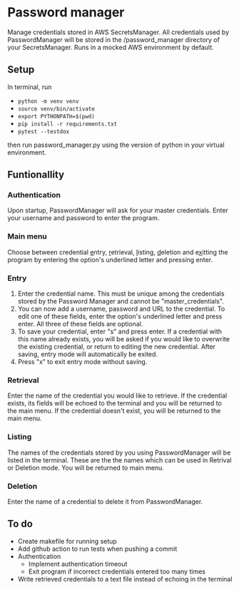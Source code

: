 # Password manager
Manage credentials stored in AWS SecretsManager. All credentials used by PasswordManager will be stored in the /password_manager directory of your SecretsManager. Runs in a mocked AWS environment by default.

## Setup
In terminal, run
- `python -m venv venv`
- `source venv/bin/activate`
- `export PYTHONPATH=$(pwd)`
- `pip install -r requirements.txt`
- `pytest --testdox`

then run password_manager.py using the version of python in your virtual environment.

## Funtionallity
### Authentication
Upon startup, PasswordManager will ask for your master credentials. Enter your username and password to enter the program.
### Main menu
Choose between credential <u>e</u>ntry, <u>r</u>etrieval, <u>l</u>isting, <u>d</u>eletion and e<u>x</u>itting the program by entering the option's underlined letter and pressing enter.
### Entry
1. Enter the credential name. This must be unique among the credentials stored by the Password Manager and cannot be "master_credentials".
2. You can now add a username, password and URL to the credential. To edit one of these fields, enter the option's underlined letter and press enter. All three of these fields are optional.
3. To save your credential, enter "s" and press enter. If a credential with this name already exists, you will be asked if you would like to overwrite the existing credential, or return to editing the new credential. After saving, entry mode will automatically be exited.
4. Press "x" to exit entry mode without saving.
### Retrieval
Enter the name of the credential you would like to retrieve.
If the credential exists, its fields will be echoed to the terminal and you will be returned to the main menu.
If the credential doesn't exist, you will be returned to the main menu.
### Listing
The names of the credentials stored by you using PasswordManager will be listed in the terminal. These are the the names which can be used in Retrival or Deletion mode. You will be returned to main menu.
### Deletion
Enter the name of a credential to delete it from PasswordManager.

## To do
- Create makefile for running setup
- Add github action to run tests when pushing a commit
- Authentication
    - Implement authentication timeout
    - Exit program if incorrect credentials entered too many times
- Write retrieved credentials to a text file instead of echoing in the terminal